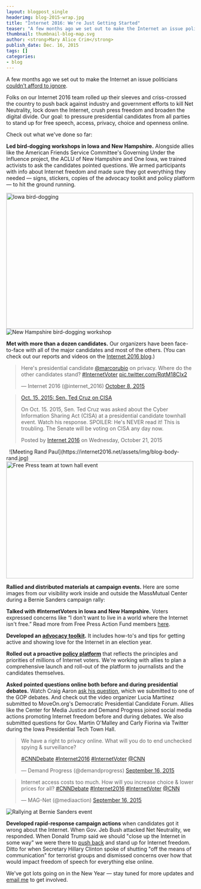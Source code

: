 ```yaml
---
layout: blogpost_single
headerimg: blog-2015-wrap.jpg
title: "Internet 2016: We're Just Getting Started"
teaser: "A few months ago we set out to make the Internet an issue politicians couldn't afford to ignore"
thumbnail: thumbnail-blog-map.svg
author: <strong>Mary Alice Crim</strong>
publish_date: Dec. 16, 2015
tags: []
categories:
- blog
---
```

A few months ago we set out to make the Internet an issue politicians [couldn't afford to ignore](https://personaldemocracy.com/media/time-internet-party).  

Folks on our Internet 2016 team rolled up their sleeves and criss-crossed the country to push back against industry and government efforts to kill Net Neutrality, lock down the Internet, crush press freedom and broaden the digital divide. Our goal: to pressure presidential candidates from all parties to stand up for free speech, access, privacy, choice and openness online.

Check out what we've done so far:

**Led bird-dogging workshops in Iowa and New Hampshire.** Alongside allies like the American Friends Service Committee's Governing Under the Influence project, the ACLU of New Hampshire and One Iowa, we trained activists to ask the candidates pointed questions. We armed participants with info about Internet freedom and made sure they got everything they needed — signs, stickers, copies of the advocacy toolkit and policy platform — to hit the ground running.

<img src="https://internet2016.net/assets/img/blog-body-ia-workshop.jpg" alt="Iowa bird-dogging" width="500" height="362" />  ![New Hampshire bird-dogging workshop](https://internet2016.net/assets/img/blog-body-nh-workshop.jpg)

**Met with more than a dozen candidates.** Our organizers have been face-to-face with all of the major candidates and most of the others. (You can check out our reports and videos on the [Internet 2016 blog](https://internet2016.net/blog/).)

<blockquote class="twitter-tweet" lang="en"><p lang="en" dir="ltr">Here&#39;s presidential candidate <a href="https://twitter.com/marcorubio">@marcorubio</a> on privacy. Where do the other candidates stand? <a href="https://twitter.com/hashtag/InternetVoter?src=hash">#InternetVoter</a> <a href="http://t.co/RqtM18Clx2">pic.twitter.com/RqtM18Clx2</a></p>&mdash; Internet 2016 (@internet_2016) <a href="https://twitter.com/internet_2016/status/652218582915510272">October 8, 2015</a></blockquote>
<script async src="//platform.twitter.com/widgets.js" charset="utf-8"></script><div id="fb-root"></div>
<script>(function(d, s, id) {
  var js, fjs = d.getElementsByTagName(s)[0];
  if (d.getElementById(id)) return;
  js = d.createElement(s); js.id = id;
  js.src = "//connect.facebook.net/en_US/sdk.js#xfbml=1&version=v2.5";
  fjs.parentNode.insertBefore(js, fjs);
}(document, 'script', 'facebook-jssdk'));</script>
<div class="fb-video" data-href="https://www.facebook.com/internet2016/videos/1505163873142638/" data-width="500"><div class="fb-xfbml-parse-ignore"><blockquote cite="https://www.facebook.com/internet2016/videos/1505163873142638/"><a href="https://www.facebook.com/internet2016/videos/1505163873142638/">Oct. 15, 2015: Sen. Ted Cruz on CISA</a><p>On Oct. 15. 2015, Sen. Ted Cruz was asked about the Cyber Information Sharing Act (CISA) at a presidential candidate townhall event. Watch his response. 
SPOILER: He&#039;s NEVER read it! This is troubling. The Senate will be voting on CISA any day now.</p>Posted by <a href="https://www.facebook.com/internet2016/">Internet 2016</a> on Wednesday, October 21, 2015</blockquote></div></div>
&nbsp;
![Meeting Rand Paul](https://internet2016.net/assets/img/blog-body-rand.jpg)  <img src="https://internet2016.net/assets/img/blog-body-purple-team2.jpg" alt="Free Press team at town hall event" width="500" height="312" />

**Rallied and distributed materials at campaign events.** Here are some images from our visibility work inside and outside the MassMutual Center during a Bernie Sanders campaign rally: 

**Talked with #InternetVoters in Iowa and New Hampshire.** Voters expressed concerns like “I don't want to live in a world where the Internet isn't free.” Read more from Free Press Action Fund members [here](https://internet2016.net/blog/don%27t-want-to-live-in-world-internet-free/). 

**Developed an [advocacy toolkit](https://internet2016.net/toolkits/).** It includes how-to's and tips for getting active and showing love for the Internet in an election year.

**Rolled out a proactive [policy platform](https://internet2016.net/policyplatform/)** that reflects the principles and priorities of millions of Internet voters. We're working with allies to plan a comprehensive launch and roll-out of the platform to journalists and the candidates themselves. 

**Asked pointed questions online both before and during presidential debates.** Watch Craig Aaron [ask his question](https://www.youtube.com/watch?v=lsgBv57cKew), which we submitted to one of the GOP debates. And check out the video organizer Lucia Martínez submitted to MoveOn.org's Democratic Presidential Candidate Forum. Allies like the Center for Media Justice and Demand Progress joined social media actions promoting Internet freedom before and during debates. We also submitted questions for Gov. Martin O'Malley and Carly Fiorina via Twitter during the Iowa Presidential Tech Town Hall. 
<blockquote class="twitter-tweet" lang="en"><p lang="en" dir="ltr">We have a right to privacy online. What will you do to end unchecked spying &amp; surveillance? 

<a href="https://twitter.com/hashtag/CNNDebate?src=hash">#CNNDebate</a> <a href="https://twitter.com/hashtag/Internet2016?src=hash">#Internet2016</a> <a href="https://twitter.com/hashtag/InternetVoter?src=hash">#InternetVoter</a> <a href="https://twitter.com/CNN">@CNN</a></p>&mdash; Demand Progress (@demandprogress) <a href="https://twitter.com/demandprogress/status/644128316077834240">September 16, 2015</a></blockquote>
<script async src="//platform.twitter.com/widgets.js" charset="utf-8"></script>

<blockquote class="twitter-tweet" lang="en"><p lang="en" dir="ltr">Internet access costs too much. How will you increase choice &amp; lower prices for all? <a href="https://twitter.com/hashtag/CNNDebate?src=hash">#CNNDebate</a> <a href="https://twitter.com/hashtag/Internet2016?src=hash">#Internet2016</a> <a href="https://twitter.com/hashtag/InternetVoter?src=hash">#InternetVoter</a> <a href="https://twitter.com/CNN">@CNN</a></p>&mdash; MAG-Net (@mediaaction) <a href="https://twitter.com/mediaaction/status/644197823571881984">September 16, 2015</a></blockquote>
<script async src="//platform.twitter.com/widgets.js" charset="utf-8"></script>

![Rallying at Bernie Sanders event](https://internet2016.net/assets/img/blog-body-springfield-rally.jpg)

**Developed rapid-response campaign actions** when candidates got it wrong about the Internet. When Gov. Jeb Bush attacked Net Neutrality, we responded. When Donald Trump said we should "close up the Internet in some way" we were there to [push back](https://internet2016.net/blog/trump-shutting-down-internet/) and stand up for Internet freedom. Ditto for when Secretary Hillary Clinton spoke of shutting "off the means of communication" for terrorist groups and dismissed concerns over how that would impact freedom of speech for everything else online.

We've got lots going on in the New Year — stay tuned for more updates and [email me](mcrim@freepress.net) to get involved. 
